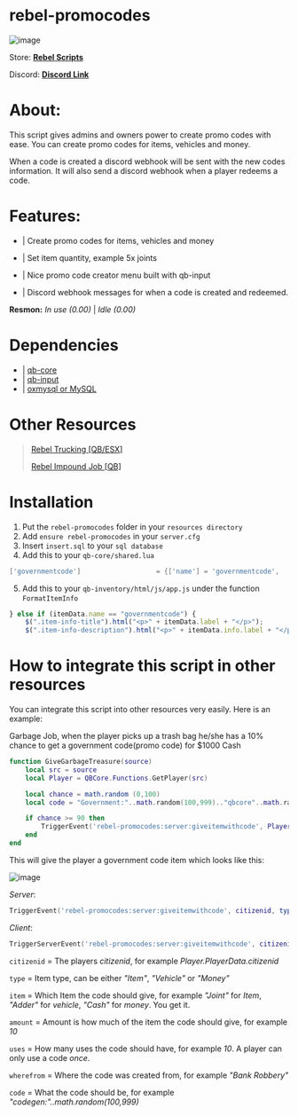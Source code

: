 # rebel-promocodes

![image](https://user-images.githubusercontent.com/25962081/153479553-cc41f876-9bd8-4f9f-8fa6-2de6bd7fb8c5.png)

Store: **[Rebel Scripts](https://store.rebelscripts.net/)**

Discord: **[Discord Link](https://discord.gg/YJ3YzNjWDy)**

# About:

This script gives admins and owners power to create promo codes with ease. You can create promo codes for items, vehicles and money.

When a code is created a discord webhook will be sent with the new codes information. It will also send a discord webhook when a player redeems a code. 

# Features:

* | Create promo codes for items, vehicles and money

* | Set item quantity, example 5x joints

* | Nice promo code creator menu built with qb-input

* | Discord webhook messages for when a code is created and redeemed.


**Resmon:**
*In use (0.00)* |
*Idle (0.00)*

# Dependencies

* | [qb-core ](https://github.com/qbcore-framework/qb-core)
* | [qb-input](https://github.com/qbcore-framework/qb-input)
* | [oxmysql or MySQL](https://github.com/overextended/oxmysql/)

# Other Resources

> [Rebel Trucking [QB/ESX]](https://forum.cfx.re/t/rebel-trucking-advanced-truck-deliveries-qb-esx/4804298)
> 
> [Rebel Impound Job [QB]](https://forum.cfx.re/t/rebel-impound-job-realistic-impound-job-qb/4808148)

# Installation

1. Put the ```rebel-promocodes``` folder in your ```resources directory```
2. Add ```ensure rebel-promocodes``` in your ```server.cfg```
3. Insert ```insert.sql``` to your ```sql database```
4. Add this to your ```qb-core/shared.lua```
```lua
['governmentcode'] 			 	 	 = {['name'] = 'governmentcode', 			  		['label'] = 'Government Code', 				['weight'] = 0, 		['type'] = 'item', 		['image'] = 'receipt.png', 			['unique'] = true, 		['useable'] = false, 	['shouldClose'] = false,   ['combinable'] = nil,   ['description'] = 'A code which can be redeemed somewhere... Cough cough /redeemp {code}'},
```
5. Add this to your ```qb-inventory/html/js/app.js``` under the function ```FormatItemInfo```
```js
} else if (itemData.name == "governmentcode") {
    $(".item-info-title").html("<p>" + itemData.label + "</p>");
    $(".item-info-description").html("<p>" + itemData.info.label + "</p>");
``` 

# How to integrate this script in other resources

You can integrate this script into other resources very easily. 
Here is an example:

Garbage Job, when the player picks up a trash bag he/she has a 10% chance to get a government code(promo code) for $1000 Cash

```lua
function GiveGarbageTreasure(source)
    local src = source
    local Player = QBCore.Functions.GetPlayer(src)

    local chance = math.random (0,100)
    local code = "Government:"..math.random(100,999).."qbcore"..math.random(100,999)

    if chance >= 90 then
        TriggerEvent('rebel-promocodes:server:giveitemwithcode', Player.PlayerData.citizenid, "money", "cash", 1000, 1, "Garbage Treasure", code)
    end
end
```

This will give the player a government code item which looks like this:

![image](https://user-images.githubusercontent.com/25962081/153754435-8e9b130e-f300-4ce9-8570-a56fdcdcea31.png)


*Server*:
```lua
TriggerEvent('rebel-promocodes:server:giveitemwithcode', citizenid, type, item, amount, uses, wherefrom, code)
```
*Client*:
```lua
TriggerServerEvent('rebel-promocodes:server:giveitemwithcode', citizenid, type, item, amount, uses, wherefrom, code)
```


```citizenid``` = The players *citizenid*, for example *Player.PlayerData.citizenid*

```type``` = Item type, can be either *"Item"*, *"Vehicle"* or *"Money"*

```item``` = Which Item the code should give, for example *"Joint"* for *Item*, *"Adder"* for *vehicle*, *"Cash"* for *money*. You get it.

```amount``` = Amount is how much of the item the code should give, for example *10*

```uses``` = How many uses the code should have, for example *10*. A player can only use a code *once*.

```wherefrom``` = Where the code was created from, for example *"Bank Robbery"*

```code``` = What the code should be, for example *"codegen:"..math.random(100,999)*

